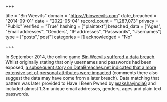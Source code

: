 +++

title = "Bin Weevils"
domain = "https://binweevils.com"
date_breached = "2014-09-01"
date = "2022-05-04"
record_count = "1,287,073"
privacy = "Public"
Verified = "True"
hashing = ["plaintext"]
breached_data = ["Ages", "Email addresses", "Genders", "IP addresses", "Passwords", "Usernames"]
type = ["posts","post"]
categories = []
acknowledged = "No"


+++


In September 2014, the online game <a href="http://blog.binweevils.com/2014/09/important-security-update/" target="_blank" rel="noopener">Bin Weevils suffered a data breach</a>. Whilst originally stating that only usernames and passwords had been exposed, <a href="https://www.databreaches.net/data-from-2014-hack-of-childrens-online-game-bin-weevils-leaked-online-hacker-claims-20m-records/" target="_blank" rel="noopener">a subsequent story on DataBreaches.net indicated that a more extensive set of personal attributes were impacted</a> (comments there also suggest the data may have come from a later breach). Data matching that pattern was later provided to Have I Been Pwned by <a href="https://twitter.com/akshayindia6" target="_blank" rel="noopener">@akshayindia6</a> and included almost 1.3m unique email addresses, genders, ages and plain text passwords.

